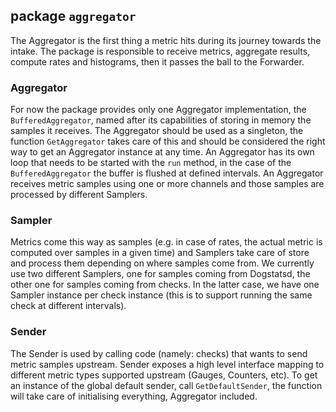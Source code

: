 ## package `aggregator`

The Aggregator is the first thing a metric hits during its journey towards the intake.
The package is responsible to receive metrics, aggregate results, compute rates and
histograms, then it passes the ball to the Forwarder.

### Aggregator
For now the package provides only one Aggregator implementation, the `BufferedAggregator`,
named after its capabilities of storing in memory the samples it receives. The Aggregator
should be used as a singleton, the function `GetAggregator` takes care of this and should be
considered the right way to get an Aggregator instance at any time. An Aggregator has its own
loop that needs to be started with the `run` method, in the case of the `BufferedAggregator`
the buffer is flushed at defined intervals. An Aggregator receives metric samples using one 
or more channels and those samples are processed by different Samplers.

### Sampler
Metrics come this way as samples (e.g. in case of rates, the actual metric is computed over samples
in a given time) and Samplers take care of store and process them depending on where samples
come from. We currently use two different Samplers, one for samples coming from Dogstatsd, the other
one for samples coming from checks. In the latter case, we have one Sampler instance per check instance
(this is to support running the same check at different intervals).

### Sender
The Sender is used by calling code (namely: checks) that wants to send metric samples upstream. 
Sender exposes a high level interface mapping to different metric types supported upstream 
(Gauges, Counters, etc). To get an instance of the global default sender, call `GetDefaultSender`,
the function will take care of initialising everything, Aggregator included.

